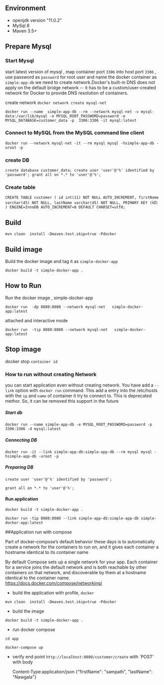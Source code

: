 ## Environment

* openjdk version "11.0.2"
* MySql 8
* Maven 3.5+




## Prepare Mysql
### Start Mysql 
start latest version of mysql , map container port `3306` into host port `3306` , use password as `password` for root user and name the docker container as  `simple-app-db`
we need to create network.Docker's built-in DNS does not apply on the default bridge network -- it has to be a custom/user-created network for Docker to provide DNS resolution of containers. 

create network
`docker network create mysql-net`

`docker run --name  simple-app-db --rm --network mysql-net -v mysql-data:/var/lib/mysql -e MYSQL_ROOT_PASSWORD=password -e MYSQL_DATABASE=customer_data -p  3306:3306 -it mysql:latest`


### Connect to MySQL from the MySQL command line client


`docker run --network mysql-net -it --rm mysql mysql -hsimple-app-db -uroot -p`

### create DB

`create database customer_data;
 create user 'user'@'%' identified by 'password';
 grant all on *.* to 'user'@'%';`


### Create table

`CREATE TABLE customer (
  id int(11) NOT NULL AUTO_INCREMENT,
  firstName varchar(45) NOT NULL,
  lastName varchar(45) NOT NULL,
  PRIMARY KEY (`id`)
) ENGINE=InnoDB AUTO_INCREMENT=0 DEFAULT CHARSET=utf8;`
## Build 
`mvn clean  install -Dmaven.test.skip=true -Pdocker`

## Build image
Build  the docker image and tag it as `simple-docker-app`

`docker build -t simple-docker-app .`

## How to Run 
Run the docker image , simple-docker-app


`docker run  -dp 8080:8080 --network mysql-net   simple-docker-app:latest`

attached and interactive mode

`docker run  -tip 8080:8080 --network mysql-net   simple-docker-app:latest`


## Stop image

docker stop `container id`


### How to run without creating Network

you can start application even without creating network. You have add a `--link` option with `docker run` command. This add a entry into the /etc/hosts with the `ip` and `name` of container it try to connect to. This is deprecated methor. So, it can be removed this support in the future


##### Start db

`docker run --name simple-app-db -e MYSQL_ROOT_PASSWORD=password -p  3306:3306 -d mysql:latest` 


##### Connecting DB

`docker run -it --link simple-app-db:simple-app-db --rm mysql mysql -hsimple-app-db -uroot -p` 


##### Preparing DB

`create user 'user'@'%' identified by 'password';`

`grant all on *.* to 'user'@'%';`


#### Run application

`docker build -t simple-docker-app .`

`docker run -tip 8080:8080 --link simple-app-db:simple-app-db simple-docker-app:latest`



##Application run with compose

Part of docker-compose’s default behavior these days is to automatically create a network for the containers to run on, and it gives each container a hostname identical to its container name


  By default Compose sets up a single network for your app. Each container for a service joins the default network and is both reachable by other containers on that network, and discoverable by them at a hostname identical to the container name.
    https://docs.docker.com/compose/networking/

* build the application with profile, `docker`

`mvn clean  install -Dmaven.test.skip=true -Pdocker`

* build the image

`docker build -t simple-docker-app .`

* run docker compose

`cd app`

`docker-compose up`

* verify end point `http://localhost:8080/customer/create` with   `POST' with body 

    
    Content-Type:application/json
    {"firstName": "sampath", "lastName": "Nawgala"}
    
  